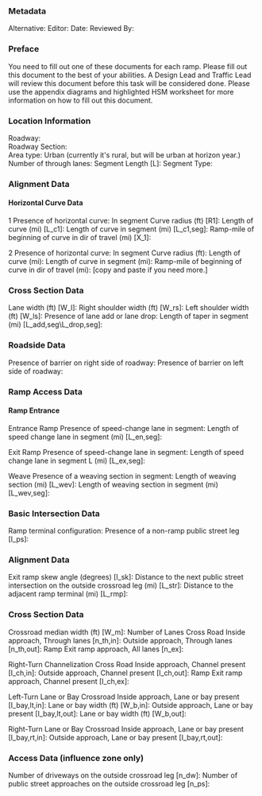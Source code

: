 ### Metadata
Alternative: 
Editor: 
Date: 
Reviewed By: 

### Preface
You need to fill out one of these documents for each ramp. Please fill out this document to the best of your abilities. A Design Lead and Traffic Lead will review this document before this task will be considered done. Please use the appendix diagrams and highlighted HSM worksheet for more information on how to fill out this document.

### Location Information
Roadway:                
Roadway Section:        
Area type: Urban (currently it's rural, but will be urban at horizon year.)
Number of through lanes: 
Segment Length [L]: 
Segment Type: 

### Alignment Data
#### Horizontal Curve Data
1
	Presence of horizontal curve: In segment 
	Curve radius (ft) [R1]: 
	Length of curve (mi) [L_c1]: 
	Length of curve in segment (mi) [L_c1,seg]: 
	Ramp-mile of beginning of curve in dir of travel (mi) [X_1]: 
	
2
	Presence of horizontal curve: In segment 
	Curve radius (ft): 
	Length of curve (mi): 
	Length of curve in segment (mi): 
	Ramp-mile of beginning of curve in dir of travel (mi): 
[copy and paste if you need more.]	

### Cross Section Data
Lane width (ft) [W_l]: 
Right shoulder width (ft) [W_rs]: 
Left shoulder width (ft) [W_ls]: 
Presence of lane add or lane drop: 
	Length of taper in segment (mi) [L_add,seg\L_drop,seg]: 

### Roadside Data
Presence of barrier on right side of roadway: 
Presence of barrier on left side of roadway: 

### Ramp Access Data
#### Ramp Entrance
Entrance Ramp
	Presence of speed-change lane in segment: 
	Length of speed change lane in segment (mi) [L_en,seg]: 
	
Exit Ramp
	Presence of speed-change lane in segment: 
	Length of speed change lane in segment L (mi) [L_ex,seg]: 
	
Weave
	Presence of a weaving section in segment: 
	Length of weaving section (mi) [L_wev]: 
	Length of weaving section in segment (mi) [L_wev,seg]: 

### Basic Intersection Data
Ramp terminal configuration: 
Presence of a non-ramp public street leg [I_ps]:

### Alignment Data
Exit ramp skew angle (degrees) [I_sk]: 
Distance to the next public street intersection on the outside crossroad leg (mi) [L_str]: 
Distance to the adjacent ramp terminal (mi) [L_rmp]: 

### Cross Section Data
Crossroad median width (ft) [W_m]: 
Number of Lanes
	Cross Road
		Inside approach, Through lanes [n_th,in]: 
		Outside approach, Through lanes [n_th,out]: 
	Ramp
		Exit ramp approach, All lanes [n_ex]: 
		
Right-Turn Channelization
	Cross Road
		Inside approach, Channel present [I_ch,in]: 
		Outside approach, Channel present [I_ch,out]: 
	Ramp
		Exit ramp approach, Channel present [I_ch,ex]: 

Left-Turn Lane or Bay
	Crossroad
		Inside approach, Lane or bay present [I_bay,lt,in]: 
			Lane or bay width (ft) [W_b,in]: 
		Outside approach, Lane or bay present [I_bay,lt,out]: 
			Lane or bay width (ft) [W_b,out]: 
			
Right-Turn Lane or Bay
	Crossroad
		Inside approach, Lane or bay present [I_bay,rt,in]: 
		Outside approach, Lane or bay present [I_bay,rt,out]: 

### Access Data (influence zone only)
Number of driveways on the outside crossroad leg [n_dw]: 
Number of public street approaches on the outside crossroad leg [n_ps]: 
